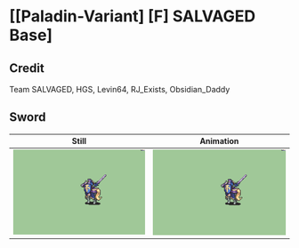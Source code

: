 # [\[Paladin-Variant\] \[F\] SALVAGED Base]

## Credit

Team SALVAGED, HGS, Levin64, RJ_Exists, Obsidian_Daddy

## Sword

| Still | Animation |
| :---: | :-------: |
| ![Sword still](./Sword_000.png) | ![Sword animation](./Sword.gif) |
